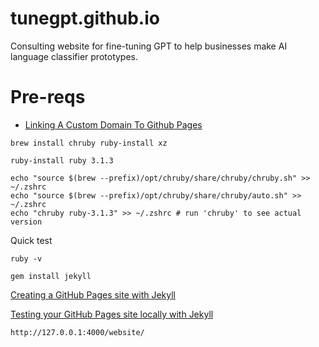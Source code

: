 # tunegpt.github.io

Consulting website for fine-tuning GPT to help businesses make AI language classifier prototypes.

# Pre-reqs

- [Linking A Custom Domain To Github Pages](https://richpauloo.github.io/2019-11-17-Linking-a-Custom-Domain-to-Github-Pages/)

```console
brew install chruby ruby-install xz
```

```console
ruby-install ruby 3.1.3
```

```console
echo "source $(brew --prefix)/opt/chruby/share/chruby/chruby.sh" >> ~/.zshrc
echo "source $(brew --prefix)/opt/chruby/share/chruby/auto.sh" >> ~/.zshrc
echo "chruby ruby-3.1.3" >> ~/.zshrc # run 'chruby' to see actual version
```
Quick test

```console
ruby -v
```

```console
gem install jekyll
```
[Creating a GitHub Pages site with Jekyll](https://docs.github.com/en/pages/setting-up-a-github-pages-site-with-jekyll/creating-a-github-pages-site-with-jekyll)

[Testing your GitHub Pages site locally with Jekyll](https://docs.github.com/en/pages/setting-up-a-github-pages-site-with-jekyll/testing-your-github-pages-site-locally-with-jekyll)

```console
http://127.0.0.1:4000/website/
```

